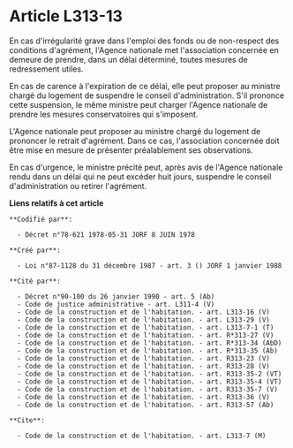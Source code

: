 # Article L313-13

En cas d'irrégularité grave dans l'emploi des fonds ou de non-respect des conditions d'agrément, l'Agence nationale met
l'association concernée en demeure de prendre, dans un délai déterminé, toutes mesures de redressement utiles.

En cas de carence à l'expiration de ce délai, elle peut proposer au ministre chargé du logement de suspendre le conseil
d'administration. S'il prononce cette suspension, le même ministre peut charger l'Agence nationale de prendre les mesures
conservatoires qui s'imposent.

L'Agence nationale peut proposer au ministre chargé du logement de prononcer le retrait d'agrément. Dans ce cas,
l'association concernée doit être mise en mesure de présenter préalablement ses observations.

En cas d'urgence, le ministre précité peut, après avis de l'Agence nationale rendu dans un délai qui ne peut excéder huit
jours, suspendre le conseil d'administration ou retirer l'agrément.

**Liens relatifs à cet article**

	**Codifié par**:

	  - Décret n°78-621 1978-05-31 JORF 8 JUIN 1978

	**Créé par**:

	  - Loi n°87-1128 du 31 décembre 1987 - art. 3 () JORF 1 janvier 1988

	**Cité par**:

	  - Décret n°90-100 du 26 janvier 1990 - art. 5 (Ab)
	  - Code de justice administrative - art. L311-4 (V)
	  - Code de la construction et de l'habitation. - art. L313-16 (V)
	  - Code de la construction et de l'habitation. - art. L313-29 (V)
	  - Code de la construction et de l'habitation. - art. L313-7-1 (T)
	  - Code de la construction et de l'habitation. - art. R*313-27 (V)
	  - Code de la construction et de l'habitation. - art. R*313-34 (AbD)
	  - Code de la construction et de l'habitation. - art. R*313-35 (Ab)
	  - Code de la construction et de l'habitation. - art. R313-23 (V)
	  - Code de la construction et de l'habitation. - art. R313-28 (V)
	  - Code de la construction et de l'habitation. - art. R313-35-2 (VT)
	  - Code de la construction et de l'habitation. - art. R313-35-4 (VT)
	  - Code de la construction et de l'habitation. - art. R313-35-7 (V)
	  - Code de la construction et de l'habitation. - art. R313-36 (V)
	  - Code de la construction et de l'habitation. - art. R313-57 (Ab)

	**Cite**:

	  - Code de la construction et de l'habitation. - art. L313-7 (M)
